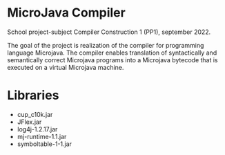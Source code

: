 # MicroJava Compiler

School project-subject Compiler Construction 1 (PP1),  september 2022.

The goal of the project is realization of the compiler for programming language Microjava.
The compiler enables translation of syntactically and semantically correct Microjava programs into a Microjava bytecode that is executed on a virtual Microjava machine.

# Libraries
* cup_c10k.jar
* JFlex.jar
* log4j-1.2.17.jar
* mj-runtime-1.1.jar
* symboltable-1-1.jar

